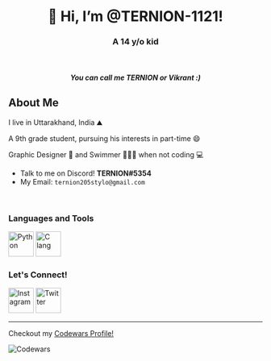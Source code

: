 <h1 align = "center">👋 Hi, I’m @TERNION-1121!</h1>
<h3 align = "center">A 14 y/o kid</h3>
<br>
<h5 align = "center">You can call me TERNION or Vikrant :)</h5>


## About Me

I live in Uttarakhand, India ⛰

A 9th grade student, pursuing his interests in part-time 😄

Graphic Designer 🎨 and Swimmer 🏊🏽‍♂️ when not coding 💻 

- Talk to me on Discord! **TERNION#5354**
- My Email: `ternion205stylo@gmail.com`

<br>

### Languages and Tools

<a href = "https://python.org" target = "blank"><img src = "https://upload.wikimedia.org/wikipedia/commons/thumb/c/c3/Python-logo-notext.svg/2048px-Python-logo-notext.svg.png" alt = "Python" height = "50" width = "50"/></a>
<a href = "https://en.wikipedia.org/wiki/C_(programming_language)" target = "blank"><img src = "https://upload.wikimedia.org/wikipedia/commons/thumb/1/18/C_Programming_Language.svg/695px-C_Programming_Language.svg.png" alt = "C lang" height = "50" width = "50"/></a>

### Let's Connect!

<a href = "https://www.instagram.com/shivy.ternion12/" target = "blank"><img src = "https://upload.wikimedia.org/wikipedia/commons/thumb/a/a5/Instagram_icon.png/2048px-Instagram_icon.png" alt = "Instagram" height = "50" width = "50"/></a>
<a href = "https://twitter.com/ternion_stylo" target = "blank"><img src = "https://upload.wikimedia.org/wikipedia/commons/thumb/4/4f/Twitter-logo.svg/2491px-Twitter-logo.svg.png" alt = "Twitter" height = "50" width = "50"/></a>
<hr>

Checkout my [Codewars Profile!](https://www.codewars.com/users/TERNION2205)

![Codewars](https://www.codewars.com/users/TERNION2205/badges/large)

<!---
TERNION-1121/TERNION-1121 is a ✨ special ✨ repository because its `README.md` (this file) appears on your GitHub profile.
You can click the Preview link to take a look at your changes.
--->
